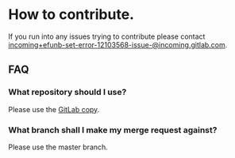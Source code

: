 # How to contribute.

If you run into any issues trying to contribute please contact [incoming+efunb-set-error-12103568-issue-@incoming.gitlab.com](mailto:incoming+efunb-set-error-12103568-issue-@incoming.gitlab.com).

## FAQ

### What repository should I use?

Please use the [GitLab copy](https://gitlab.com/efunb/set-error).

### What branch shall I make my merge request against?

Please use the master branch.